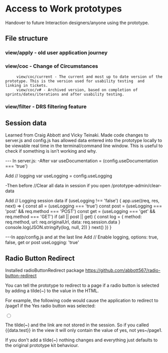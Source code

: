 # Access to Work prototypes
Handover to future Interaction designers/anyone using the prototype.

## File structure
   ### view/apply - old user application journey

   ### view/coc - Change of Circumstances
         view/coc/current - The current and most up to date version of the prototype. This is the version used for usability testing  and   linking in tickets.
         view/coc/v# - Archived version, based on completion of sprints/dates/iterations and after usability testing.

   ### view/filter - DRS filtering feature


## Session data
Learned from Craig Abbott and Vicky Teinaki. Made code changes to server.js and config.js has allowed data entered into the prototype locally to be viewable real time in the terminal/command line window. This is useful to check if something is isn’t working and why.

--- In server.js:
-After
var useDocumentation = (config.useDocumentation === 'true')

Add
// logging
var useLogging = config.useLogging



-Then before
//Clear all data in session if you open /prototype-admin/clear-data

Add
// Logging session data
 if (useLogging !== 'false') {
  app.use((req, res, next) => {
    const all = (useLogging === 'true')
    const post = (useLogging === 'post' && req.method === 'POST')
    const get = (useLogging === 'get' && req.method === 'GET')
    if (all || post || get) {
      const log = {
        method: req.method,
        url: req.originalUrl,
        data: req.session.data
      }
      console.log(JSON.stringify(log, null, 2))
    }
    next()
  })
}


---In app/config.js and at the last line
Add
// Enable logging, options: true, false, get or post
  useLogging: 'true'

## Radio Button Redirect

Installed radioButtonRedirect package  https://github.com/abbott567/radio-button-redirect

You can tell the prototype to redirect to a page if a radio button is selected by adding a tilde(~) to the value in the HTML.

For example, the following code would cause the application to redirect to /page1 if the Yes radio button was selected:

<input class="govuk-radios__input" name="test" type="radio" value="yes~/page1">

The tilde(~) and the link are not stored in the session. So if you called {{data.test}} in the view it will only contain the value of yes, not yes~/page1.

If you don't add a tilde(~) nothing changes and everything just defaults to the original prototype kit behaviour.
